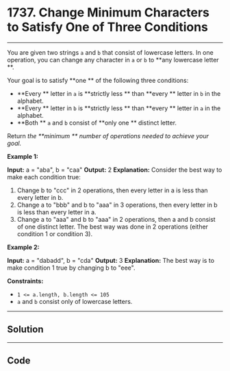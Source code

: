 # 1737. Change Minimum Characters to Satisfy One of Three Conditions

---

You are given two strings `a` and `b` that consist of lowercase letters. In one operation, you can change any character in `a` or `b` to **any lowercase letter **.

Your goal is to satisfy **one ** of the following three conditions:

  * **Every ** letter in `a` is **strictly less ** than **every ** letter in `b` in the alphabet.
  * **Every ** letter in `b` is **strictly less ** than **every ** letter in `a` in the alphabet.
  * **Both ** `a` and `b` consist of **only one ** distinct letter.



Return _the **minimum ** number of operations needed to achieve your goal._

 

**Example 1:**


**Input:** a = "aba", b = "caa"
**Output:** 2
**Explanation:** Consider the best way to make each condition true:
1) Change b to "ccc" in 2 operations, then every letter in a is less than every letter in b.
2) Change a to "bbb" and b to "aaa" in 3 operations, then every letter in b is less than every letter in a.
3) Change a to "aaa" and b to "aaa" in 2 operations, then a and b consist of one distinct letter.
The best way was done in 2 operations (either condition 1 or condition 3).


**Example 2:**


**Input:** a = "dabadd", b = "cda"
**Output:** 3
**Explanation:** The best way is to make condition 1 true by changing b to "eee".


 

**Constraints:**

  * `1 <= a.length, b.length <= 105`
  * `a` and `b` consist only of lowercase letters.

---

## Solution



---

## Code
```python


```